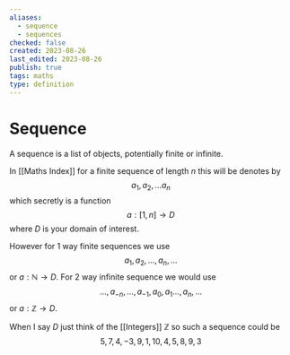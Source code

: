 ```yaml
---
aliases:
  - sequence
  - sequences
checked: false
created: 2023-08-26
last_edited: 2023-08-26
publish: true
tags: maths
type: definition
---
```

# Sequence

A sequence is a list of objects, potentially finite or infinite.

In [[Maths Index]] for a finite sequence of length $n$ this will be denotes by
$$a_1, a_2, \ldots a_n$$ which secretly is a function
$$a: [1,n] \rightarrow D$$ where $D$ is your domain of interest.

However for 1 way finite sequences we use
$$a_1, a_2, \ldots, a_n, \ldots$$ or $a: \mathbb{N} \rightarrow D$. For 2 way infinite sequence we would use
$$\ldots, a_{-n}, \ldots, a_{-1}, a_0, a_1 \ldots, a_n, \ldots$$ or $a: \mathbb{Z} \rightarrow D$.

When I say $D$ just think of the [[Integers]] $\mathbb{Z}$ so such a sequence could be
$$
5, 7, 4, -3, 9, 1, 10, 4, 5, 8, 9, 3
$$
